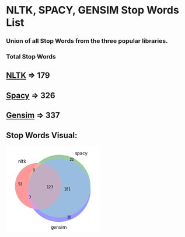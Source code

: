 # NLTK, SPACY, GENSIM Stop Words List

### Union of all Stop Words from the three popular libraries.

### Total Stop Words
## [NLTK](https://www.nltk.org/) => 179
## [Spacy](https://spacy.io/) => 326
## [Gensim](https://radimrehurek.com/gensim/) => 337

## Stop Words Visual:

![Stop Words](./stop_words_set.png)

